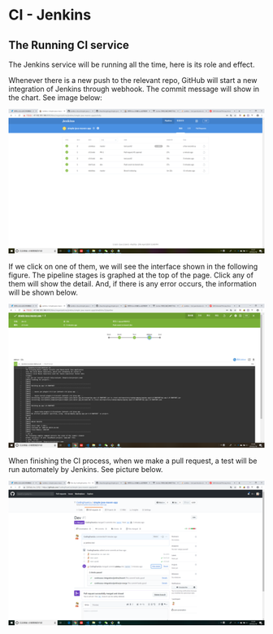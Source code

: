 # CI - Jenkins

## The Running CI service

The Jenkins service will be running all the time, here is its role and effect.

Whenever there is a new push to the relevant repo, GitHub will start a new integration of Jenkins through webhook. The commit message will show in the chart. See image below: 

<img src='../imgs/1.jpg'>

If we click on one of them, we will see the interface shown in the following figure. The pipeline stages is graphed at the top of the page. Click any of them will show the detail. And, if there is any error occurs, the information will be shown below.

<img src='../imgs/2.jpg'>

When finishing the CI process, when we make a pull request, a test will be run automately by Jenkins. See picture below.

<img src='../imgs/3.jpg'>